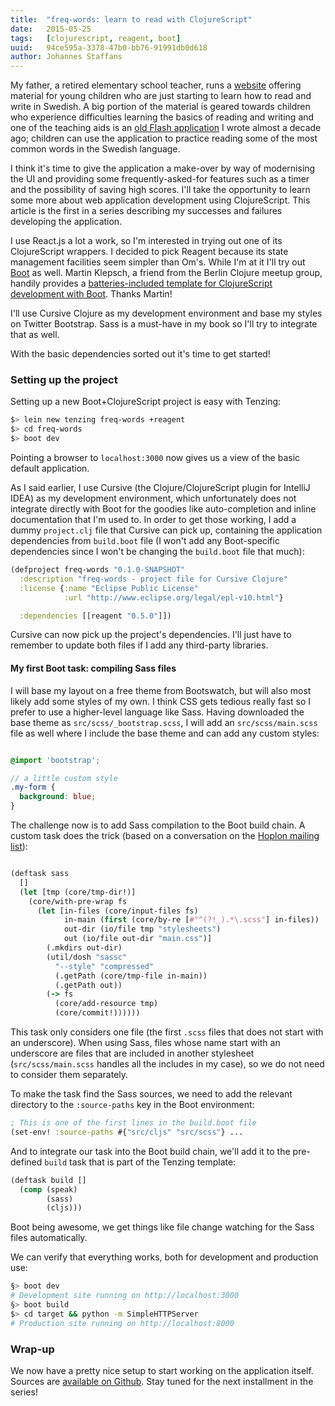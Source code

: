 ```yaml
---
title:  "freq-words: learn to read with ClojureScript"
date:   2015-05-25
tags:   [clojurescript, reagent, boot]
uuid:   94ce595a-3378-47b0-bb76-91991db0d618
author: Johannes Staffans
---
```


My father, a retired elementary school teacher, runs a [website](http://www.kjellstaffans.fi) 
offering material for young children who are just starting to learn how to read and 
write in Swedish. A big portion of the material is geared towards children who experience 
difficulties learning the basics of reading and writing and one of the teaching aids
is an [old Flash application](http://www.kjellstaffans.fi/wp-content/uploads/frekord.html)
I wrote almost a decade ago; children can use the application to practice reading some of 
the most common words in the Swedish language. 

I think it's time to give the application a make-over by way of modernising the UI and
providing some frequently-asked-for features such as a timer and the possibility of 
saving high scores. I'll take the opportunity to learn some more about web application
development using ClojureScript. This article is the first in a series describing 
my successes and failures developing the application.

I use React.js a lot a work, so I'm interested in trying out one of its ClojureScript
wrappers. I decided to pick Reagent because its state management facilities seem simpler
than Om's. While I'm at it I'll try out [Boot](http://boot-clj.com) as well. Martin Klepsch,
a friend from the Berlin Clojure meetup group, handily provides a [batteries-included
template for ClojureScript development with Boot](https://github.com/martinklepsch/tenzing). 
Thanks Martin! 

I'll use Cursive Clojure as my development environment and base my styles on 
Twitter Bootstrap. Sass is a must-have in my book so I'll try to integrate that
as well. 

With the basic dependencies sorted out it's time to get started!

### Setting up the project

Setting up a new Boot+ClojureScript project is easy with Tenzing:

```bash
$> lein new tenzing freq-words +reagent
$> cd freq-words
$> boot dev
```

Pointing a browser to `localhost:3000` now gives us a view of the basic default application. 

As I said earlier, I use Cursive (the Clojure/ClojureScript plugin for IntelliJ IDEA) as my
development environment, which unfortunately does not integrate directly with Boot for 
the goodies like auto-completion and inline documentation that I'm used to. In order to
get those working, I add a dummy `project.clj` file that Cursive can pick up, containing
the application dependencies from `build.boot` file (I won't add any Boot-specific 
dependencies since I won't be changing the `build.boot` file that much):

```clojure
(defproject freq-words "0.1.0-SNAPSHOT"
  :description "freq-words - project file for Cursive Clojure"
  :license {:name "Eclipse Public License"
            :url "http://www.eclipse.org/legal/epl-v10.html"}

  :dependencies [[reagent "0.5.0"]])

```

Cursive can now pick up the project's dependencies. I'll just have to remember to 
update both files if I add any third-party libraries.

#### My first Boot task: compiling Sass files

I will base my layout on a free theme from Bootswatch, but will also most likely
add some styles of my own. I think CSS gets tedious really fast so I prefer to 
use a higher-level language like Sass. Having downloaded the base theme as 
`src/scss/_bootstrap.scss`, I will add an `src/scss/main.scss` file as well
where I include the base theme and can add any custom styles:

```scss

@import 'bootstrap';

// a little custom style
.my-form {
  background: blue;
}

```

The challenge now is to add Sass compilation to the Boot build chain. 
A custom task does the trick (based on a conversation on the [Hoplon 
mailing list](http://hoplon.discoursehosting.net/t/trying-to-create-a-boot-task-to-compile-sass-files/386)): 

```clojure

(deftask sass
  []
  (let [tmp (core/tmp-dir!)]
    (core/with-pre-wrap fs 
      (let [in-files (core/input-files fs)
            in-main (first (core/by-re [#"^(?!_).*\.scss"] in-files))
            out-dir (io/file tmp "stylesheets")
            out (io/file out-dir "main.css")]
        (.mkdirs out-dir)
        (util/dosh "sassc"
          "--style" "compressed"
          (.getPath (core/tmp-file in-main))
          (.getPath out))
        (-> fs
          (core/add-resource tmp)
          (core/commit!))))))
```

This task only considers one file (the first `.scss` files that does not start with an underscore). When using Sass, files whose name start with an underscore are files that are included in another stylesheet (`src/scss/main.scss` handles all the includes in my case), so we do not need to consider them separately.

To make the task find the Sass sources, we need to add the relevant directory to
the `:source-paths` key in the Boot environment:

```clojure
; This is one of the first lines in the build.boot file
(set-env! :source-paths #{"src/cljs" "src/scss"} ...
```

And to integrate our task into the Boot build chain, we'll add it to the pre-defined
`build` task that is part of the Tenzing template:

```clojure
(deftask build []
  (comp (speak)
        (sass)
        (cljs)))
```

Boot being awesome, we get things like file change watching for the Sass files automatically. 

We can verify that everything works, both for development and production use:

```bash
§> boot dev  
# Development site running on http://localhost:3000
§> boot build
$> cd target && python -m SimpleHTTPServer
# Production site running on http://localhost:8000
```

### Wrap-up

We now have a pretty nice setup to start working on the application itself. 
Sources are [available on Github](https://github.com/jstaffans/freq-words). Stay tuned for the next installment in the series!
